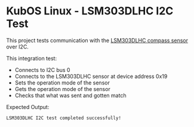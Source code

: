# KubOS Linux  - LSM303DLHC I2C Test

This project tests communication with the [LSM303DLHC compass sensor](http://www.st.com/content/ccc/resource/technical/document/datasheet/56/ec/ac/de/28/21/4d/48/DM00027543.pdf/files/DM00027543.pdf/jcr:content/translations/en.DM00027543.pd) over I2C.

This integration test:
- Connects to I2C bus 0
- Connects to the LSM303DLHC sensor at device address 0x19
- Sets the operation mode of the sensor
- Gets the operation mode of the sensor
- Checks that what was sent and gotten match

Expected Output:

    LSM303DLHC I2C test completed successfully!